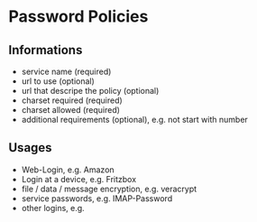 # Password Policies

## Informations

- service name (required)
- url to use (optional)
- url that descripe the policy (optional)
- charset required (required)
- charset allowed (required)
- additional requirements (optional), e.g. not start with number

## Usages
- Web-Login, e.g. Amazon
- Login at a device, e.g. Fritzbox
- file / data / message encryption, e.g. veracrypt
- service passwords, e.g. IMAP-Password
- other logins, e.g.
